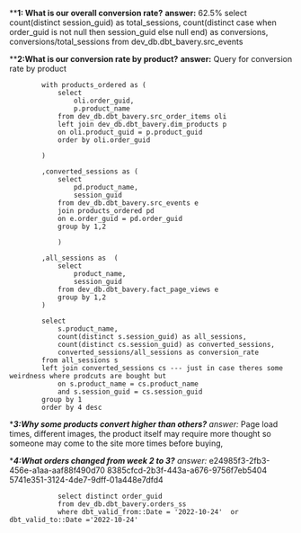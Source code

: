 

****1: What is our overall conversion rate?**
**answer:** 62.5%
                select
                    count(distinct session_guid) as total_sessions,
                    count(distinct case when order_guid is not null then session_guid else null end) as conversions,
                    conversions/total_sessions
                from dev_db.dbt_bavery.src_events


****2:What is our conversion rate by product?**
**answer:** Query for conversion rate by product

            with products_ordered as (
                select
                    oli.order_guid,
                    p.product_name
                from dev_db.dbt_bavery.src_order_items oli
                left join dev_db.dbt_bavery.dim_products p
                on oli.product_guid = p.product_guid
                order by oli.order_guid

            )

            ,converted_sessions as (
                select
                    pd.product_name,
                    session_guid
                from dev_db.dbt_bavery.src_events e
                join products_ordered pd
                on e.order_guid = pd.order_guid
                group by 1,2

                )
                
            ,all_sessions as  (   
                select 
                    product_name,
                    session_guid
                from dev_db.dbt_bavery.fact_page_views e
                group by 1,2
            )

            select
                s.product_name,
                count(distinct s.session_guid) as all_sessions,
                count(distinct cs.session_guid) as converted_sessions,
                converted_sessions/all_sessions as conversion_rate
            from all_sessions s
            left join converted_sessions cs --- just in case theres some weirdness where prodcuts are bought but 
                on s.product_name = cs.product_name
                and s.session_guid = cs.session_guid
            group by 1
            order by 4 desc



****3:Why some products convert higher than others?**
*answer:** Page load times, different images, the product itself may require more thought so someone may come to the site more times before buying,  


****4:What orders changed from week 2 to 3?**
*answer:**
e24985f3-2fb3-456e-a1aa-aaf88f490d70
8385cfcd-2b3f-443a-a676-9756f7eb5404
5741e351-3124-4de7-9dff-01a448e7dfd4

                select distinct order_guid
                from dev_db.dbt_bavery.orders_ss
                where dbt_valid_from::Date = '2022-10-24'  or dbt_valid_to::Date ='2022-10-24' 